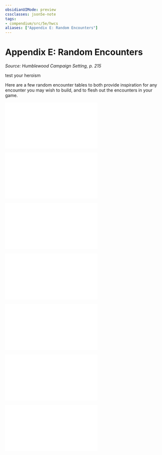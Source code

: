 ```yaml
---
obsidianUIMode: preview
cssclasses: json5e-note
tags:
- compendium/src/5e/hwcs
aliases: ["Appendix E: Random Encounters"]
---
```

# Appendix E: Random Encounters
*Source: Humblewood Campaign Setting, p. 215* 

test your heroism

Here are a few random encounter tables to both provide inspiration for any encounter you may wish to build, and to flesh out the encounters in your game.

![Appendix E: Random Encounters; City Encounters (Levels 2-4)](Mechanics/tables/appendix-e-random-encounters-city-encounters-levels-2-4-hwcs.md)

![Appendix E: Random Encounters; Cave Encounters (Level 1)](Mechanics/tables/appendix-e-random-encounters-cave-encounters-level-1-hwcs.md)

![Appendix E: Random Encounters; Coast Encounters (Level 4)](Mechanics/tables/appendix-e-random-encounters-coast-encounters-level-4-hwcs.md)

![Appendix E: Random Encounters; Forest Encounters (Level 1-2)](Mechanics/tables/appendix-e-random-encounters-forest-encounters-level-1-2-hwcs.md)

![Appendix E: Random Encounters; Mountain Encounters (Levels 2-3)](Mechanics/tables/appendix-e-random-encounters-mountain-encounters-levels-2-3-hwcs.md)

![Appendix E: Random Encounters; Scorched Grove Encounters (Level 3)](Mechanics/tables/appendix-e-random-encounters-scorched-grove-encounters-level-3-hwcs.md)

![Appendix E: Random Encounters; Swamp Encounters (Level 1)](Mechanics/tables/appendix-e-random-encounters-swamp-encounters-level-1-hwcs.md)